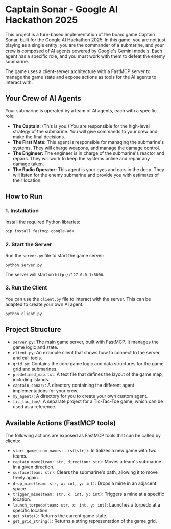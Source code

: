# Captain Sonar - Google AI Hackathon 2025

This project is a turn-based implementation of the board game Captain Sonar, built for the Google AI Hackathon 2025. In this game, you are not just playing as a single entity; you are the commander of a submarine, and your crew is composed of AI agents powered by Google's Gemini models. Each agent has a specific role, and you must work with them to defeat the enemy submarine.

The game uses a client-server architecture with a FastMCP server to manage the game state and expose actions as tools for the AI agents to interact with.

## Your Crew of AI Agents

Your submarine is operated by a team of AI agents, each with a specific role:

-   **The Captain:** (This is you!) You are responsible for the high-level strategy of the submarine. You will give commands to your crew and make the final decisions.
-   **The First Mate:** This agent is responsible for managing the submarine's systems. They will charge weapons, and manage the damage control.
-   **The Engineer:** The engineer is in charge of the submarine's reactor and repairs. They will work to keep the systems online and repair any damage taken.
-   **The Radio Operator:** This agent is your eyes and ears in the deep. They will listen for the enemy submarine and provide you with estimates of their location.

## How to Run

### 1. Installation

Install the required Python libraries:

```bash
pip install fastmcp google-adk
```

### 2. Start the Server

Run the `server.py` file to start the game server:

```bash
python server.py
```

The server will start on `http://127.0.0.1:8000`.

### 3. Run the Client

You can use the `client.py` file to interact with the server. This can be adapted to create your own AI agent.

```bash
python client.py
```

## Project Structure

-   `server.py`: The main game server, built with FastMCP. It manages the game logic and state.
-   `client.py`: An example client that shows how to connect to the server and call tools.
-   `grid.py`: Contains the core game logic and data structures for the game grid and submarines.
-   `predefined_map.txt`: A text file that defines the layout of the game map, including islands.
-   `captain_sonar/`: A directory containing the different agent implementations for your crew.
-   `my_agent/`: A directory for you to create your own custom agent.
-   `tic_tac_toe/`: A separate project for a Tic-Tac-Toe game, which can be used as a reference.

## Available Actions (FastMCP tools)

The following actions are exposed as FastMCP tools that can be called by clients:

-   `start_game(team_names: List[str])`: Initializes a new game with two teams.
-   `captain_move(team: str, direction: str)`: Moves a team's submarine in a given direction.
-   `surface(team: str)`: Clears the submarine's path, allowing it to move freely again.
-   `drop_mine(team: str, x: int, y: int)`: Drops a mine in an adjacent space.
-   `trigger_mine(team: str, x: int, y: int)`: Triggers a mine at a specific location.
-   `launch_torpedo(team: str, x: int, y: int)`: Launches a torpedo at a specific location.
-   `get_state()`: Returns the current game state.
-   `get_grid_string()`: Returns a string representation of the game grid.